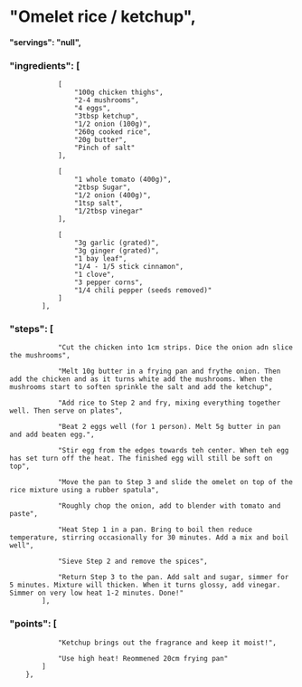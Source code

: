 # "Omelet rice / ketchup",
#### "servings": "null",
### "ingredients": [
                [
                    "100g chicken thighs",
                    "2-4 mushrooms",
                    "4 eggs",
                    "3tbsp ketchup",
                    "1/2 onion (100g)",
                    "260g cooked rice",
                    "20g butter",
                    "Pinch of salt"
                ],

                [
                    "1 whole tomato (400g)",
                    "2tbsp Sugar",
                    "1/2 onion (400g)",
                    "1tsp salt",
                    "1/2tbsp vinegar"
                ],

                [
                    "3g garlic (grated)",
                    "3g ginger (grated)",
                    "1 bay leaf",
                    "1/4 - 1/5 stick cinnamon",
                    "1 clove",
                    "3 pepper corns",
                    "1/4 chili pepper (seeds removed)"
                ]
            ],

### "steps": [
                "Cut the chicken into 1cm strips. Dice the onion adn slice the mushrooms",

                "Melt 10g butter in a frying pan and frythe onion. Then add the chicken and as it turns white add the mushrooms. When the mushrooms start to soften sprinkle the salt and add the ketchup",

                "Add rice to Step 2 and fry, mixing everything together well. Then serve on plates",

                "Beat 2 eggs well (for 1 person). Melt 5g butter in pan and add beaten egg.",

                "Stir egg from the edges towards teh center. When teh egg has set turn off the heat. The finished egg will still be soft on top",

                "Move the pan to Step 3 and slide the omelet on top of the rice mixture using a rubber spatula",

                "Roughly chop the onion, add to blender with tomato and paste",

                "Heat Step 1 in a pan. Bring to boil then reduce temperature, stirring occasionally for 30 minutes. Add a mix and boil well",

                "Sieve Step 2 and remove the spices",

                "Return Step 3 to the pan. Add salt and sugar, simmer for 5 minutes. Mixture will thicken. When it turns glossy, add vinegar. Simmer on very low heat 1-2 minutes. Done!"
            ],

### "points": [
                "Ketchup brings out the fragrance and keep it moist!",

                "Use high heat! Reommened 20cm frying pan"
            ]
        },